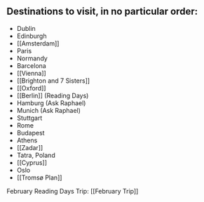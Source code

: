 ## Destinations to visit, in no particular order:
- Dublin 
- Edinburgh
- [[Amsterdam]] 
- Paris
- Normandy 
- Barcelona
- [[Vienna]] 
- [[Brighton and 7 Sisters]]
- [[Oxford]]
- [[Berlin]] (Reading Days)
- Hamburg (Ask Raphael)
- Munich (Ask Raphael)
- Stuttgart 
- Rome
- Budapest
- Athens
- [[Zadar]]
- Tatra, Poland
- [[Cyprus]]
- Oslo
- [[Tromsø Plan]]

February Reading Days Trip: [[February Trip]]


